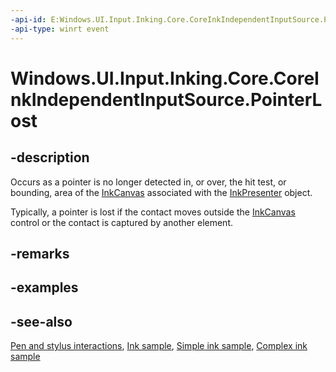 ```yaml
---
-api-id: E:Windows.UI.Input.Inking.Core.CoreInkIndependentInputSource.PointerLost
-api-type: winrt event
---
```


<!-- Event syntax
public event Windows.Foundation.TypedEventHandler PointerLost<Windows.UI.Input.Inking.Core.CoreInkIndependentInputSource,  Windows.UI.Core.PointerEventArgs>
-->

# Windows.UI.Input.Inking.Core.CoreInkIndependentInputSource.PointerLost

## -description

Occurs as a pointer is no longer detected in, or over, the hit test, or bounding, area of the [InkCanvas](../windows.ui.xaml.controls/inkcanvas.md) associated with the [InkPresenter](coreinkindependentinputsource_inkpresenter.md) object.

Typically, a pointer is lost if the contact moves outside the [InkCanvas](../windows.ui.xaml.controls/inkcanvas.md) control or the contact is captured by another element.

## -remarks

## -examples

## -see-also

[Pen and stylus interactions](/windows/uwp/input-and-devices/pen-and-stylus-interactions), [Ink sample](https://github.com/microsoft/Windows-universal-samples/tree/main/archived/Ink), [Simple ink sample](https://go.microsoft.com/fwlink/p/?LinkID=620312), [Complex ink sample](https://go.microsoft.com/fwlink/p/?LinkID=620314)
